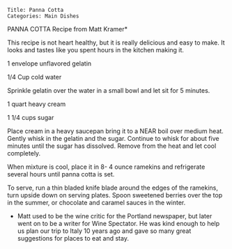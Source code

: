 ~~~ recipe-info
Title: Panna Cotta
Categories: Main Dishes
~~~

PANNA COTTA    Recipe from Matt Kramer*

This recipe is not heart healthy, but it is really delicious and easy to make.  It looks and tastes
like you spent hours in the kitchen making it.

1 envelope unflavored gelatin

1/4 Cup cold water

Sprinkle gelatin over the water in a small bowl and let sit for 5 minutes.

1 quart heavy cream

1 1/4  cups sugar

Place cream in a heavy saucepan bring it to a NEAR boil over medium heat.  Gently whisk in the
gelatin and the sugar.  Continue to whisk for about five minutes until the sugar has dissolved.
Remove from the heat and let cool completely.

When mixture is cool, place it in 8- 4 ounce ramekins and refrigerate several hours until panna
cotta is set.

To serve, run a thin bladed knife blade around the edges of the ramekins, turn upside down on
serving plates.  Spoon sweetened berries over the top in the summer, or chocolate and caramel sauces
in the winter.

*   Matt used to be the wine critic for the Portland newspaper, but later went on to be a writer for
Wine Spectator.  He was kind enough to help us plan our trip to Italy 10 years ago and gave so many
great suggestions for places to eat and stay.
